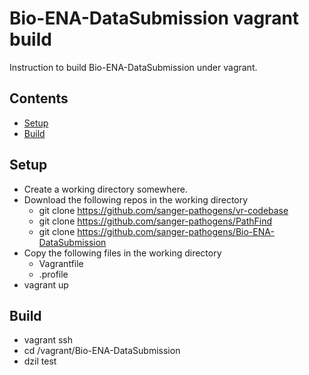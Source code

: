 # Bio-ENA-DataSubmission vagrant build
Instruction to build Bio-ENA-DataSubmission under vagrant.   

## Contents
  * [Setup](#Setup)
  * [Build](#Build)

## Setup
   * Create a working directory somewhere.
   * Download the following repos in the working directory
      * git clone https://github.com/sanger-pathogens/vr-codebase
      * git clone https://github.com/sanger-pathogens/PathFind
      * git clone https://github.com/sanger-pathogens/Bio-ENA-DataSubmission
   * Copy the following files in the working directory
      * Vagrantfile
      * .profile
   * vagrant up
   
## Build
   * vagrant ssh
   * cd /vagrant/Bio-ENA-DataSubmission
   * dzil test   
